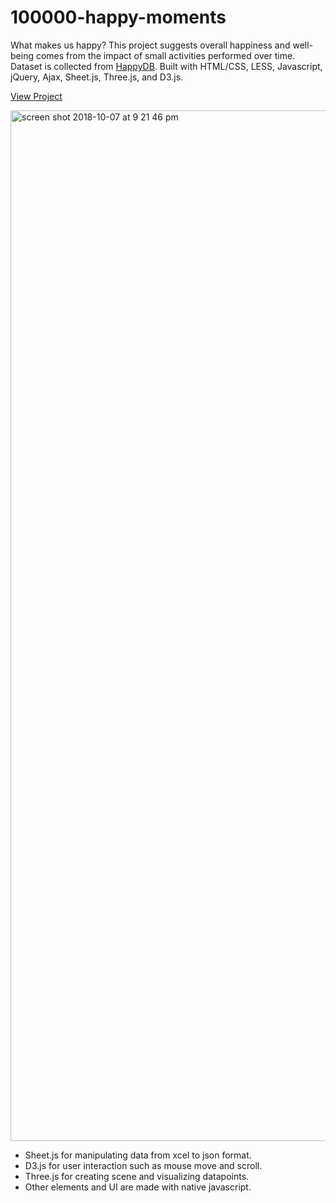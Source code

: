 # 100000-happy-moments

What makes us happy? This project suggests overall happiness and well-being comes from the impact of small activities performed over time. Dataset is collected from [HappyDB](https://github.com/rit-public/HappyDB). Built with HTML/CSS, LESS, Javascript, jQuery, Ajax, Sheet.js, Three.js, and D3.js.


[View Project](https://byjoohyunpark.github.io/100000-happy-moments/)


<img width="1649" alt="screen shot 2018-10-07 at 9 21 46 pm" src="https://user-images.githubusercontent.com/31669188/46592532-af01ce80-ca91-11e8-9c55-f65d2f2b6ff3.png">


* Sheet.js for manipulating data from xcel to json format. 
* D3.js for user interaction such as mouse move and scroll. 
* Three.js for creating scene and visualizing datapoints. 
* Other elements and UI are made with native javascript. 

